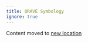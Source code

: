 ```yaml
---
title: QRAVE Symbology
ignore: true
---
```


Content moved to [new location]({{site.baseurl}}/Technical_Reference/Symbology/qrave_symbology.html)